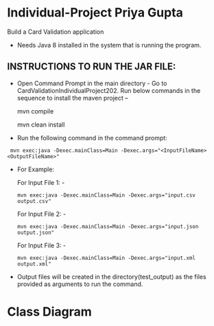 # Individual-Project Priya Gupta

 Build a Card Validation application
 

  * Needs Java 8 installed in the system that is running the program.
  
  ## INSTRUCTIONS TO RUN THE JAR FILE:
 
  * Open Command Prompt in the main directory - Go to CardValidationIndividualProject202. Run below commands in the sequence to install the maven project –

     mvn compile

     mvn clean install

  *   Run the following command in the command prompt:

     mvn exec:java -Dexec.mainClass=Main -Dexec.args="<InputFileName> <OutputFileName>"
     
  *   For Example:

       For Input File 1: -
       
          mvn exec:java -Dexec.mainClass=Main -Dexec.args="input.csv output.csv"

       For Input File 2: -
       
          mvn exec:java -Dexec.mainClass=Main -Dexec.args="input.json output.json"
       
       For Input File 3: -
       
          mvn exec:java -Dexec.mainClass=Main -Dexec.args="input.xml output.xml"
          
   *  Output files will be created in the directory(test_output) as the files provided as arguments to run the command.

# Class Diagram
